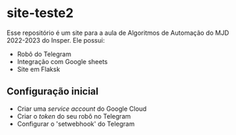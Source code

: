 # site-teste2

Esse repositório é um site para a aula de Algoritmos de Automação do MJD 2022-2023 do Insper. Ele possui:

- Robô do Telegram
- Integração com Google sheets
- Site em Flaksk

## Configuração inicial
- Criar uma *service account* do Google Cloud
- Criar o *token* do seu robô no Telegram
- Configurar o 'setwebhook' do Telegram
